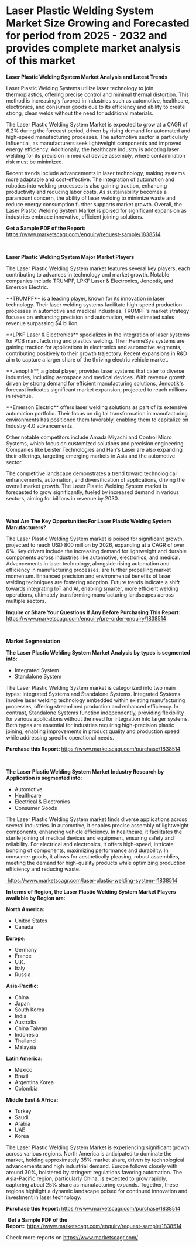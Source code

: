 <p><h1>Laser Plastic Welding System Market Size Growing and Forecasted for period from 2025 - 2032 and provides complete market analysis of this market</h1></p><p><strong>Laser Plastic Welding System Market Analysis and Latest Trends</strong></p>
<p><p>Laser Plastic Welding Systems utilize laser technology to join thermoplastics, offering precise control and minimal thermal distortion. This method is increasingly favored in industries such as automotive, healthcare, electronics, and consumer goods due to its efficiency and ability to create strong, clean welds without the need for additional materials.</p><p>The Laser Plastic Welding System Market is expected to grow at a CAGR of 6.2% during the forecast period, driven by rising demand for automated and high-speed manufacturing processes. The automotive sector is particularly influential, as manufacturers seek lightweight components and improved energy efficiency. Additionally, the healthcare industry is adopting laser welding for its precision in medical device assembly, where contamination risk must be minimized.</p><p>Recent trends include advancements in laser technology, making systems more adaptable and cost-effective. The integration of automation and robotics into welding processes is also gaining traction, enhancing productivity and reducing labor costs. As sustainability becomes a paramount concern, the ability of laser welding to minimize waste and reduce energy consumption further supports market growth. Overall, the Laser Plastic Welding System Market is poised for significant expansion as industries embrace innovative, efficient joining solutions.</p></p>
<p><strong>Get a Sample PDF of the Report:&nbsp;</strong> <a href="https://www.marketscagr.com/enquiry/request-sample/1838514?utm_campaign=3039&utm_medium=2&utm_source=Github&utm_content=ia&utm_term=12042025&utm_id=laser-plastic-welding-system">https://www.marketscagr.com/enquiry/request-sample/1838514</a></p>
<p>&nbsp;</p>
<p><strong>Laser Plastic Welding System Major Market Players</strong></p>
<p><p>The Laser Plastic Welding System market features several key players, each contributing to advances in technology and market growth. Notable companies include TRUMPF, LPKF Laser & Electronics, Jenoptik, and Emerson Electric.</p><p>**TRUMPF** is a leading player, known for its innovation in laser technology. Their laser welding systems facilitate high-speed production processes in automotive and medical industries. TRUMPF's market strategy focuses on enhancing precision and automation, with estimated sales revenue surpassing $4 billion.</p><p>**LPKF Laser & Electronics** specializes in the integration of laser systems for PCB manufacturing and plastics welding. Their HermeSys systems are gaining traction for applications in electronics and automotive segments, contributing positively to their growth trajectory. Recent expansions in R&D aim to capture a larger share of the thriving electric vehicle market.</p><p>**Jenoptik**, a global player, provides laser systems that cater to diverse industries, including aerospace and medical devices. With revenue growth driven by strong demand for efficient manufacturing solutions, Jenoptik's forecast indicates significant market expansion, projected to reach millions in revenue.</p><p>**Emerson Electric** offers laser welding solutions as part of its extensive automation portfolio. Their focus on digital transformation in manufacturing environments has positioned them favorably, enabling them to capitalize on Industry 4.0 advancements.</p><p>Other notable competitors include Amada Miyachi and Control Micro Systems, which focus on customized solutions and precision engineering. Companies like Leister Technologies and Han's Laser are also expanding their offerings, targeting emerging markets in Asia and the automotive sector.</p><p>The competitive landscape demonstrates a trend toward technological enhancements, automation, and diversification of applications, driving the overall market growth. The Laser Plastic Welding System market is forecasted to grow significantly, fueled by increased demand in various sectors, aiming for billions in revenue by 2030.</p></p>
<p>&nbsp;</p>
<p><strong>What Are The Key Opportunities For Laser Plastic Welding System Manufacturers?</strong></p>
<p><p>The Laser Plastic Welding System market is poised for significant growth, projected to reach USD 800 million by 2026, expanding at a CAGR of over 6%. Key drivers include the increasing demand for lightweight and durable components across industries like automotive, electronics, and medical. Advancements in laser technology, alongside rising automation and efficiency in manufacturing processes, are further propelling market momentum. Enhanced precision and environmental benefits of laser welding techniques are fostering adoption. Future trends indicate a shift towards integrating IoT and AI, enabling smarter, more efficient welding operations, ultimately transforming manufacturing landscapes across multiple sectors.</p></p>
<p><strong>Inquire or Share Your Questions If Any Before Purchasing This Report:</strong> <a href="https://www.marketscagr.com/enquiry/pre-order-enquiry/1838514?utm_campaign=3039&utm_medium=2&utm_source=Github&utm_content=ia&utm_term=12042025&utm_id=laser-plastic-welding-system">https://www.marketscagr.com/enquiry/pre-order-enquiry/1838514</a></p>
<p>&nbsp;</p>
<p><strong>Market Segmentation</strong></p>
<p><strong>The Laser Plastic Welding System Market Analysis by types is segmented into:</strong></p>
<p><ul><li>Integrated System</li><li>Standalone System</li></ul></p>
<p><p>The Laser Plastic Welding System market is categorized into two main types: Integrated Systems and Standalone Systems. Integrated Systems involve laser welding technology embedded within existing manufacturing processes, offering streamlined production and enhanced efficiency. In contrast, Standalone Systems function independently, providing flexibility for various applications without the need for integration into larger systems. Both types are essential for industries requiring high-precision plastic joining, enabling improvements in product quality and production speed while addressing specific operational needs.</p></p>
<p><strong>Purchase this Report:&nbsp;</strong><a href="https://www.marketscagr.com/purchase/1838514?utm_campaign=3039&utm_medium=2&utm_source=Github&utm_content=ia&utm_term=12042025&utm_id=laser-plastic-welding-system">https://www.marketscagr.com/purchase/1838514</a></p>
<p>&nbsp;</p>
<p><strong>The Laser Plastic Welding System Market Industry Research by Application is segmented into:</strong></p>
<p><ul><li>Automotive</li><li>Healthcare</li><li>Electrical & Electronics</li><li>Consumer Goods</li></ul></p>
<p><p>The Laser Plastic Welding System market finds diverse applications across several industries. In automotive, it enables precise assembly of lightweight components, enhancing vehicle efficiency. In healthcare, it facilitates the sterile joining of medical devices and equipment, ensuring safety and reliability. For electrical and electronics, it offers high-speed, intricate bonding of components, maximizing performance and durability. In consumer goods, it allows for aesthetically pleasing, robust assemblies, meeting the demand for high-quality products while optimizing production efficiency and reducing waste.</p></p>
<p><a href="https://www.marketscagr.com/laser-plastic-welding-system-r1838514?utm_campaign=3039&utm_medium=2&utm_source=Github&utm_content=ia&utm_term=12042025&utm_id=laser-plastic-welding-system">&nbsp;https://www.marketscagr.com/laser-plastic-welding-system-r1838514</a></p>
<p><strong>In terms of Region, the Laser Plastic Welding System Market Players available by Region are:</strong></p>
<p>
    <p> <strong> North America: </strong>
        <ul>
            <li>United States</li>
            <li>Canada</li>
        </ul>
        </p> 
    <p> <strong> Europe: </strong>
        <ul>
            <li>Germany</li>
            <li>France</li>
            <li>U.K.</li>
            <li>Italy</li>
            <li>Russia</li>
        </ul>
        </p> 
    <p> <strong> Asia-Pacific: </strong>
        <ul>
            <li>China</li>
            <li>Japan</li>
            <li>South Korea</li>
            <li>India</li>
            <li>Australia</li>
            <li>China Taiwan</li>
            <li>Indonesia</li>
            <li>Thailand</li>
            <li>Malaysia</li>
        </ul>
        </p> 
    <p> <strong> Latin America: </strong>
        <ul>
            <li>Mexico</li>
            <li>Brazil</li>
            <li>Argentina Korea</li>
            <li>Colombia</li>
        </ul>
        </p> 
    <p> <strong> Middle East & Africa: </strong>
        <ul>
            <li>Turkey</li>
            <li>Saudi</li>
            <li>Arabia</li>
            <li>UAE</li>
            <li>Korea</li>
        </ul>
    </p>
    </p>
<p><p>The Laser Plastic Welding System Market is experiencing significant growth across various regions. North America is anticipated to dominate the market, holding approximately 35% market share, driven by technological advancements and high industrial demand. Europe follows closely with around 30%, bolstered by stringent regulations favoring automation. The Asia-Pacific region, particularly China, is expected to grow rapidly, capturing about 25% share as manufacturing expands. Together, these regions highlight a dynamic landscape poised for continued innovation and investment in laser technology.</p></p>
<p><strong>Purchase this Report: </strong><a href="https://www.marketscagr.com/purchase/1838514?utm_campaign=3039&utm_medium=2&utm_source=Github&utm_content=ia&utm_term=12042025&utm_id=laser-plastic-welding-system">https://www.marketscagr.com/purchase/1838514</a></p>
<p>&nbsp;<strong>Get a Sample PDF of the Report:&nbsp;&nbsp;</strong><a href="https://www.marketscagr.com/enquiry/request-sample/1838514?utm_campaign=3039&utm_medium=2&utm_source=Github&utm_content=ia&utm_term=12042025&utm_id=laser-plastic-welding-system">https://www.marketscagr.com/enquiry/request-sample/1838514</a></p>
<p><strong></strong></p>
<p>Check more reports on <a href="https://www.marketscagr.com/?utm_campaign=3039&utm_medium=2&utm_source=Github&utm_content=ia&utm_term=12042025&utm_id=laser-plastic-welding-system">https://www.marketscagr.com/</a></p>